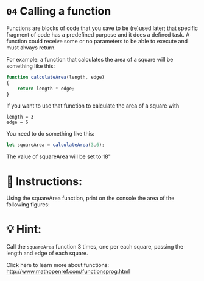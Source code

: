 # `04` Calling a function

Functions are blocks of code that you save to be (re)used later; that specific fragment of code has a predefined purpose and it does a defined task. A function could receive some or no parameters to be able to execute and must always return. 

For example: a function that calculates the area of a square will be something like this:

```js
function calculateArea(length, edge)
{
    return length * edge;
}
```

If you want to use that function to calculate the area of a square with 

```
length = 3
edge = 6
```

You need to do something like this:
```js
let squareArea = calculateArea(3,6);
```
The value of squareArea will be set to 18"

# 📝 Instructions:

Using the squareArea function, print on the console the area of the following figures:

# 💡 Hint:

Call the `squareArea` function 3 times, one per each square, passing the length and edge of each square.

Click here to learn more about functions: http://www.mathopenref.com/functionsprog.html
